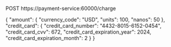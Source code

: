 
POST https://payment-service:60000/charge


{
	"amount": {
		"currency_code": "USD",
		"units": 100,
		"nanos": 50
	},
	"credit_card": {
		"credit_card_number": "4432-8015-6152-0454",
		"credit_card_cvv": 672,
		"credit_card_expiration_year": 2024,
		"credit_card_expiration_month": 2
	}
}

